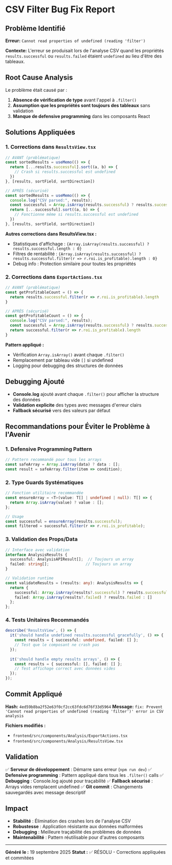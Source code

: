 # CSV Filter Bug Fix Report

## Problème Identifié
**Erreur:** `Cannot read properties of undefined (reading 'filter')`

**Contexte:** L'erreur se produisait lors de l'analyse CSV quand les propriétés `results.successful` ou `results.failed` étaient `undefined` au lieu d'être des tableaux.

## Root Cause Analysis
Le problème était causé par :
1. **Absence de vérification de type** avant l'appel à `.filter()`
2. **Assumption que les propriétés sont toujours des tableaux** sans validation
3. **Manque de defensive programming** dans les composants React

## Solutions Appliquées

### 1. Corrections dans `ResultsView.tsx`
```typescript
// AVANT (problématique)
const sortedResults = useMemo(() => {
  return [...results.successful].sort((a, b) => {
    // Crash si results.successful est undefined
  })
}, [results, sortField, sortDirection])

// APRÈS (sécurisé)
const sortedResults = useMemo(() => {
  console.log("CSV parsed:", results);
  const successful = Array.isArray(results.successful) ? results.successful : [];
  return [...successful].sort((a, b) => {
    // Fonctionne même si results.successful est undefined
  })
}, [results, sortField, sortDirection])
```

**Autres corrections dans ResultsView.tsx :**
- Statistiques d'affichage : `{Array.isArray(results.successful) ? results.successful.length : 0}`
- Filtres de rentabilité : `{Array.isArray(results.successful) ? results.successful.filter(r => r.roi.is_profitable).length : 0}`
- Debug info : Protection similaire pour toutes les propriétés

### 2. Corrections dans `ExportActions.tsx`
```typescript
// AVANT (problématique)
const getProfitableCount = () => {
  return results.successful.filter(r => r.roi.is_profitable).length
}

// APRÈS (sécurisé)
const getProfitableCount = () => {
  console.log("CSV parsed:", results);
  const successful = Array.isArray(results.successful) ? results.successful : [];
  return successful.filter(r => r.roi.is_profitable).length
}
```

**Pattern appliqué :**
- Vérification `Array.isArray()` avant chaque `.filter()`
- Remplacement par tableau vide `[]` si undefined
- Logging pour debugging des structures de données

## Debugging Ajouté
- **Console.log** ajouté avant chaque `.filter()` pour afficher la structure des données
- **Validation explicite** des types avec messages d'erreur clairs
- **Fallback sécurisé** vers des valeurs par défaut

## Recommandations pour Éviter le Problème à l'Avenir

### 1. Defensive Programming Pattern
```typescript
// Pattern recommandé pour tous les arrays
const safeArray = Array.isArray(data) ? data : [];
const result = safeArray.filter(item => condition);
```

### 2. Type Guards Systématiques
```typescript
// Fonction utilitaire recommandée
const ensureArray = <T>(value: T[] | undefined | null): T[] => {
  return Array.isArray(value) ? value : [];
};

// Usage
const successful = ensureArray(results.successful);
const filtered = successful.filter(r => r.roi.is_profitable);
```

### 3. Validation des Props/Data
```typescript
// Interface avec validation
interface AnalysisResults {
  successful: AnalysisAPIResult[];  // Toujours un array
  failed: string[];                // Toujours un array
}

// Validation runtime
const validateResults = (results: any): AnalysisResults => {
  return {
    successful: Array.isArray(results?.successful) ? results.successful : [],
    failed: Array.isArray(results?.failed) ? results.failed : []
  };
};
```

### 4. Tests Unitaires Recommandés
```typescript
describe('ResultsView', () => {
  it('should handle undefined results.successful gracefully', () => {
    const results = { successful: undefined, failed: [] };
    // Test que le composant ne crash pas
  });
  
  it('should handle empty results arrays', () => {
    const results = { successful: [], failed: [] };
    // Test affichage correct avec données vides
  });
});
```

## Commit Appliqué
**Hash:** `4ed59b8ba2f52e63f0cf2cc63fdc6d76f33d5964`
**Message:** `fix: Prevent 'Cannot read properties of undefined (reading 'filter')' error in CSV analysis`

**Fichiers modifiés :**
- `frontend/src/components/Analysis/ExportActions.tsx`
- `frontend/src/components/Analysis/ResultsView.tsx`

## Validation
✅ **Serveur de développement** : Démarre sans erreur (`npm run dev`)
✅ **Defensive programming** : Pattern appliqué dans tous les `.filter()` calls
✅ **Debugging** : Console.log ajouté pour traçabilité
✅ **Fallback sécurisé** : Arrays vides remplacent undefined
✅ **Git commit** : Changements sauvegardés avec message descriptif

## Impact
- **Stabilité** : Élimination des crashes lors de l'analyse CSV
- **Robustesse** : Application résistante aux données malformées
- **Debugging** : Meilleure traçabilité des problèmes de données
- **Maintenabilité** : Pattern réutilisable pour d'autres composants

---
**Généré le :** 19 septembre 2025
**Statut :** ✅ RÉSOLU - Corrections appliquées et commitées